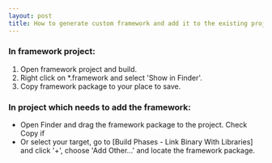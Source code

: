 ```yaml
---
layout: post
title: How to generate custom framework and add it to the existing project
---
```

### In framework project:

1. Open framework project and build.
2. Right click on *.framework and select 'Show in Finder'.
3. Copy framework package to your place to save.

### In project which needs to add the framework:

- Open Finder and drag the framework package to the project. Check Copy if 
- Or select your target, go to [Build Phases - Link Binary With Libraries] and click '+', choose 'Add Other...' and locate the framework package.
